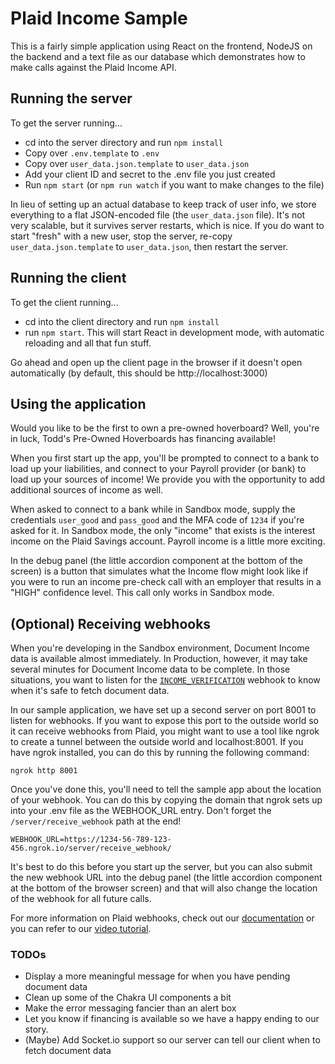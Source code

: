# Plaid Income Sample

This is a fairly simple application using React on the frontend, NodeJS on the backend and a text file as our database which demonstrates how to make calls against the Plaid Income API.

## Running the server

To get the server running...

- cd into the server directory and run `npm install`
- Copy over `.env.template` to `.env`
- Copy over `user_data.json.template` to `user_data.json`
- Add your client ID and secret to the .env file you just created
- Run `npm start` (or `npm run watch` if you want to make changes to the file)

In lieu of setting up an actual database to keep track of user info, we store everything to a flat JSON-encoded file (the `user_data.json` file). It's not very scalable, but it survives server restarts, which is nice. If you do want to start "fresh" with a new user, stop the server, re-copy `user_data.json.template` to `user_data.json`, then restart the server.

## Running the client

To get the client running...

- cd into the client directory and run `npm install`
- run `npm start`. This will start React in development mode, with automatic reloading and all that fun stuff.

Go ahead and open up the client page in the browser if it doesn't open automatically (by default, this should be http://localhost:3000)

## Using the application

Would you like to be the first to own a pre-owned hoverboard? Well, you're in luck, Todd's Pre-Owned Hoverboards has financing available!

When you first start up the app, you'll be prompted to connect to a bank to load up your liabilities, and connect to your Payroll provider (or bank) to load up your sources of income! We provide you with the opportunity to add additional sources of income as well.

When asked to connect to a bank while in Sandbox mode, supply the credentials `user_good` and `pass_good` and the MFA code of `1234` if you're asked for it. In Sandbox mode, the only "income" that exists is the interest income on the Plaid Savings account. Payroll income is a little more exciting.

In the debug panel (the little accordion component at the bottom of the screen) is a button that simulates what the Income flow might look like if you were to run an income pre-check call with an employer that results in a "HIGH" confidence level. This call only works in Sandbox mode.

## (Optional) Receiving webhooks

When you're developing in the Sandbox environment, Document Income data is available almost immediately. In Production, however, it may take several minutes for Document Income data to be complete. In those situations, you want to listen for the [`INCOME_VERIFICATION`](https://plaid.com/docs/api/products/income/#income_verification) webhook to know when it's safe to fetch document data.

In our sample application, we have set up a second server on port 8001 to listen for webhooks. If you want to expose this port to the outside world so it can receive webhooks from Plaid, you might want to use a tool like ngrok to create a tunnel between the outside world and localhost:8001. If you have ngrok installed, you can do this by running the following command:

```
ngrok http 8001
```

Once you've done this, you'll need to tell the sample app about the location of your webhook. You can do this by copying the domain that ngrok sets up into your .env file as the WEBHOOK_URL entry. Don't forget the `/server/receive_webhook` path at the end!

```
WEBHOOK_URL=https://1234-56-789-123-456.ngrok.io/server/receive_webhook/
```

It's best to do this before you start up the server, but you can also submit the new webhook URL into the debug panel (the little accordion component at the bottom of the browser screen) and that will also change the location of the webhook for all future calls.

For more information on Plaid webhooks, check out our [documentation](https://plaid.com/docs/api/webhooks/) or you can refer to our [video tutorial](https://www.youtube.com/watch?v=0E0KEAVeDyc).

### TODOs

- Display a more meaningful message for when you have pending document data
- Clean up some of the Chakra UI components a bit
- Make the error messaging fancier than an alert box
- Let you know if financing is available so we have a happy ending to our story.
- (Maybe) Add Socket.io support so our server can tell our client when to fetch document data
